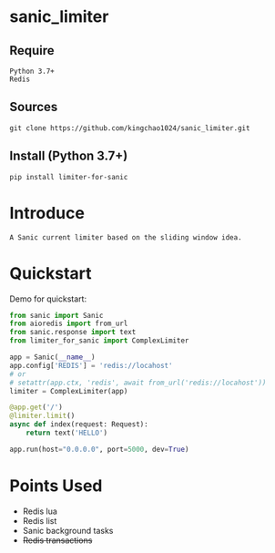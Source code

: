 # sanic_limiter

## Require
```
Python 3.7+
Redis
```

## Sources
```shell
git clone https://github.com/kingchao1024/sanic_limiter.git
```

## Install (Python 3.7+)
```shell
pip install limiter-for-sanic
```

Introduce
===========
    A Sanic current limiter based on the sliding window idea.

Quickstart
===========
Demo for quickstart:
```python
from sanic import Sanic
from aioredis import from_url
from sanic.response import text
from limiter_for_sanic import ComplexLimiter

app = Sanic(__name__)
app.config['REDIS'] = 'redis://locahost'
# or
# setattr(app.ctx, 'redis', await from_url('redis://locahost'))
limiter = ComplexLimiter(app)

@app.get('/')
@limiter.limit()
async def index(request: Request):
    return text('HELLO')

app.run(host="0.0.0.0", port=5000, dev=True)
```

Points Used
===========
- Redis lua
- Redis list
- Sanic background tasks
- ~~Redis transactions~~